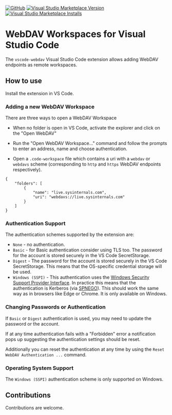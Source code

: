 [![GitHub](https://img.shields.io/github/license/kowd/vscode-webdav?style=flat-square)](https://github.com/kowd/vscode-webdav/blob/main/LICENSE)
[![Visual Studio Marketplace Version](https://img.shields.io/visual-studio-marketplace/v/kowd.vscode-webdav?style=flat-square)](https://marketplace.visualstudio.com/items?itemName=kowd.vscode-webdav)
[![Visual Studio Marketplace Installs](https://img.shields.io/visual-studio-marketplace/i/kowd.vscode-webdav?style=flat-square)](https://marketplace.visualstudio.com/items?itemName=kowd.vscode-webdav)

# WebDAV Workspaces for Visual Studio Code

The `vscode-webdav` Visual Studio Code extension allows adding WebDAV endpoints as remote workspaces.

## How to use

Install the extension in VS Code.

### Adding a new WebDAV Workspace

There are three ways to open a WebDAV Workspace

* When no folder is open in VS Code, activate the explorer and click on the "Open WebDAV"

* Run the "Open WebDAV Workspace..." command and follow the prompts to enter an address, name and choose authentication.

* Open a `.code-workspace` file which contains a uri with a `webdav` or `webdavs` scheme (corresponding to `http` and `https` WebDAV endpoints respectively). 
```
{
	"folders": [
		{
			"name": "live.sysinternals.com",
			"uri": "webdavs://live.sysinternals.com"
		}
	]
}
```

### Authentication Support

The authentication schemes supported by the extension are:
* `None` - no authentication.
* `Basic` - for Basic authentication consider using TLS too. The password for the account is stored securely in the VS Code SecretStorage.
* `Digest` - The password for the account is stored securely in the VS Code SecretStorage. This means that the OS-specific credential storage will be used.
* `Windows (SSPI)` - This authentication uses the [Windows Security Support Provider Interface](https://learn.microsoft.com/en-us/windows/win32/rpc/security-support-provider-interface-sspi-). In practice this means that the authentication is Kerberos (via [SPNEGO](https://en.wikipedia.org/wiki/SPNEGO)). This should work the same way as in browsers like Edge or Chrome. It is only available on Windows.

### Changing Passwords or Authentication

If `Basic` or `Digest` authentication is used, you may need to update the password or the account.

If at any time authentication fails with a "Forbidden" error a notification pops up suggesting the authentication settings should be reset.

Additionally you can reset the authentication at any time by using the `Reset WebDAV Authentication ...` command.

### Operating System Support

The `Windows (SSPI)` authentication scheme is only supported on Windows.

## Contributions

Contributions are welcome.
